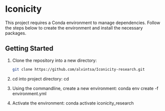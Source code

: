 # Iconicity

This project requires a Conda environment to manage dependencies. Follow the steps below to create the environment and install the necessary packages.

## Getting Started

1. Clone the repository into a new directory:

   ```bash
   git clone https://github.com/alvintsa/Iconicity-research.git

2. cd into project directory:
    cd <ditectory>

3. Using the commandline, create a new environment:
    conda env create -f environment.yml

4. Activate the environment:
    conda activate iconicity_research


